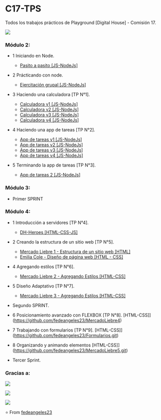 # C17-TPS
Todos los trabajos prácticos de Playground [Digital House] - Comisión 17.

<img align="center" src= "https://i.postimg.cc/Dfdk3zXc/dhhouse.png)](https://postimg.cc/MXTryqtc"></img>
### Módulo 2: 

- 1 Iniciando en Node.
  - [Pasito a pasito [JS-NodeJs]](https://github.com/fedeangeles23/C17-TPS)
   
- 2 Prácticando con node.
  - [Ejercitación grupal [JS-NodeJs]](https://github.com/fedeangeles23/C17-TPS)
   
- 3 Haciendo una calculadora [TP N°1].
  - [Calculadora v1 [JS-NodeJs]](https://github.com/fedeangeles23/1.Calculadora)
  - [Calculadora v2 [JS-NodeJs]](https://github.com/fedeangeles23/1.Calculadora-V2)
  - [Calculadora v3 [JS-NodeJs]](https://github.com/fedeangeles23/1.Calculadora-V3)
  - [Calculadora v4 [JS-NodeJs]](https://github.com/fedeangeles23/1.Calculadora-V4)
  
- 4 Haciendo una app de tareas [TP N°2].
  - [App de tareas v1 [JS-NodeJs]](https://github.com/fedeangeles23/2.AppDeTareas-V1)
  - [App de tareas v2 [JS-NodeJs]](https://github.com/fedeangeles23/2.AppDeTareas-V2)
  - [App de tareas v3 [JS-NodeJs]](https://github.com/fedeangeles23/2.AppDeTareas-V3)
  - [App de tareas v4 [JS-NodeJs]](https://github.com/fedeangeles23/2.AppDeTareas-V4)

- 5 Terminando la app de tareas [TP N°3].
  - [App de tareas 2 [JS-NodeJs]](https://github.com/fedeangeles23/3.AppDeTareas2)

### Módulo 3: 

- Primer SPRINT

### Módulo 4:

- 1 Introducción a servidores [TP N°4].
  - [DH-Heroes [HTML-CSS-JS]](https://github.com/fedeangeles23/DH-Heroes)
  
- 2 Creando la estructura de un sitio web [TP N°5].
  - [Mercado Liebre 1 - Estructura de un sitio web [HTML]](https://github.com/fedeangeles23/MercadoLiebre1.git)
  - [Emilia Cole - Diseño de página web [HTML - CSS]](https://github.com/fedeangeles23/Emilia-Cole.git) 

- 4 Agregando estilos [TP N°6].
  - [Mercado Liebre 2 - Agregando Estilos [HTML-CSS]](https://github.com/fedeangeles23/MercadoLiebre2) 

- 5 Diseño Adaptativo [TP N°7].
  - [Mercado Liebre 3 - Agregando Estilos [HTML-CSS]](https://github.com/fedeangeles23/Mercadoliebre3) 
- Segundo SPRINT.

- 6 Posicionamiento avanzado con FLEXBOX [TP N°8]. [HTML-CSS]](https://github.com/fedeangeles23/MercadoLiebre4)

- 7 Trabajando con formularios [TP N°9]. [HTML-CSS]](https://github.com/fedeangeles23/Formularios.git)

- 8 Organizando y animando elementos [HTML-CSS]](https://github.com/fedeangeles23/MercadoLiebre5.git)

- Tercer Sprint.








### Gracias a:

<img align="center" src= "https://i.postimg.cc/sgHTCkmm/formar.png)](https://postimg.cc/tsP3hmLn"></img>

<img align="center" src= "https://i.postimg.cc/43tV2qSm/pampa-energ-a.png)](https://postimg.cc/rdVDKnck"></img>

<img align="center" src= "https://i.postimg.cc/5yZnFLHr/santander.jpg)](https://postimg.cc/9wYG64YP"></img>

⭐️ From [fedeangeles23](https://github.com/fedeangeles23)
